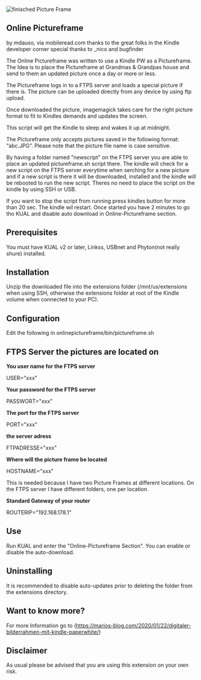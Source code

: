 ![finisched Picture Frame](https://cafebrick.files.wordpress.com/2020/01/img_6452.jpg "Online Pictureframe")


**Online Pictureframe**
--------------------------------------------------------------------------------------


by mdauso, via mobileread.com
thanks to the great folks in the Kindle developer corner
special thanks to _nico and bugfinder

The Online Pictureframe was written to use a Kindle PW as a Pictureframe.
The Idea is to place the Pictureframe at Grandmas & Grandpas house and
send to them an updated picture once a day or more or less.

The Pictureframe logs in to a FTPS server and loads a special picture
if there is. The picture can be uploaded directly from any device by using
ftp upload.

Once downloaded the picture, imagemagick takes care for the right picture format
to fit to Kindles demands and updates the screen.
 
This script will get the Kindle to sleep and wakes it up at midnight.

The Pictureframe only accepts pictures saved in the following format: “abc.JPG”.
Please note that the picture file name is case sensitive.

By having a folder named "newscript" on the FTPS server you are able to place an
updated pictureframe.sh script there.
The kindle will check for a new script on the FTPS server everytime when serching for
a new picture and if a new script is there it will be downloaded, installed and
the kindle will be rebooted to run the new script.
Theres no need to place the script on the kindle by using SSH or USB. 

If you want to stop the script from running press kindles button for more than 20 sec.
The kindle wil restart. Once started you have 2 minutes to go tho KUAL and disable
auto download in Online-Pictureframe section.


Prerequisites
-------------

You must have KUAL v2 or later, Linkss, USBnet and Phyton(not really shure) installed.


Installation
------------

Unzip the downloaded file into the extensions folder (/mnt/us/extensions
when using SSH, otherwise the extensions folder at root of the Kindle volume
when connected to your PC).


Configuration
-------------

Edit the following in onlinepictureframe/bin/pictureframe.sh

FTPS Server the pictures are located on
---------------------------
**You user name for the FTPS server**

USER="xxx"

**Your password for the FTPS server**

PASSWORT="xxx"

**The port for the FTPS server**

PORT="xxx"

**the server adress**

FTPADRESSE="xxx"     

**Where will the picture frame be located**

HOSTNAME="xxx"

This is needed because I have two Picture Frames at different locations.
On the FTPS server I have different folders, one per location.

**Standard Gateway of your router**

ROUTERIP="192.168.178.1"   


Use
---
Run KUAL and enter the "Online-Pictureframe Section". You can enable or
disable the auto-download.


Uninstalling
------------
It is recommended to disable auto-updates prior to deleting the folder
from the extensions directory.

Want to know more?
---------------------
For more Information go to (https://marios-blog.com/2020/01/22/digitaler-bilderrahmen-mit-kindle-paperwhite/)

Disclaimer
----------
As usual please be advised that you are using this extension on your own risk. 


